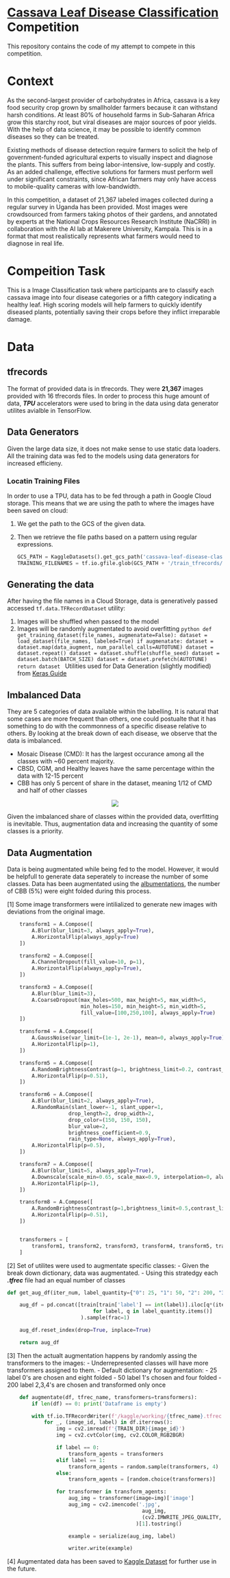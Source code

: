 # [Cassava Leaf Disease Classification](Cassava-Leaf-Disease-Classification) Competition

This repository contains the code of my attempt to compete in this competition.

# Context

As the second-largest provider of carbohydrates in Africa, cassava is a key food security crop grown by smallholder farmers because it can withstand harsh conditions. At least 80% of household farms in Sub-Saharan Africa grow this starchy root, but viral diseases are major sources of poor yields. With the help of data science, it may be possible to identify common diseases so they can be treated.

Existing methods of disease detection require farmers to solicit the help of government-funded agricultural experts to visually inspect and diagnose the plants. This suffers from being labor-intensive, low-supply and costly. As an added challenge, effective solutions for farmers must perform well under significant constraints, since African farmers may only have access to mobile-quality cameras with low-bandwidth.

In this competition, a dataset of 21,367 labeled images collected during a regular survey in Uganda has been provided. Most images were crowdsourced from farmers taking photos of their gardens, and annotated by experts at the National Crops Resources Research Institute (NaCRRI) in collaboration with the AI lab at Makerere University, Kampala. This is in a format that most realistically represents what farmers would need to diagnose in real life.

# Compeition Task

This is a Image Classification task where participants are to classify each cassava image into four disease categories or a fifth category indicating a healthy leaf. High scoring models will help farmers to quickly identify diseased plants, potentially saving their crops before they inflict irreparable damage.

# Data

## tfrecords

The format of provided data is in tfrecords. They were **21,367** images provided with 16 tfrecords files. In order to process this huge amount of data, **_TPU_** accelerators were used to bring in the data using data generator utilites avialble in TensorFlow.

## Data Generators

Given the large data size, it does not make sense to use static data loaders. All the training data was fed to the models using data generators for increased efficieny.

### Locatin Training Files

In order to use a TPU, data has to be fed through a path in Google Cloud storage. This means that we are using the path to where the images have been saved on cloud:

1. We get the path to the GCS of the given data.
2. Then we retrieve the file paths based on a pattern using regular expressions.

   ```python
   GCS_PATH = KaggleDatasets().get_gcs_path('cassava-leaf-disease-classification')
   TRAINING_FILENAMES = tf.io.gfile.glob(GCS_PATH + '/train_tfrecords/ld_train*.tfrec')
   ```

## Generating the data

After having the file names in a Cloud Storage, data is generatively passed accessed `tf.data.TFRecordDataset` utility:

1.  Images will be shuffled when passed to the model
2.  Images will be randomly augmentated to avoid overfitting
        ```python
        def get_training_dataset(file_names, augmenatate=False):
            dataset = load_dataset(file_names, labeled=True)
            if augmenatate:
                dataset = dataset.map(data_augment, num_parallel_calls=AUTOTUNE)
                dataset = dataset.repeat()
            dataset = dataset.shuffle(shuffle_seed)
            dataset = dataset.batch(BATCH_SIZE)
            dataset = dataset.prefetch(AUTOTUNE)
            return dataset
        ```
    Utilities used for Data Generation (slightly modified) from [Keras Guide](https://keras.io/examples/vision/xray_classification_with_tpus/)

## Imbalanced Data

They are 5 categories of data available within the labelling. It is natural that some cases are more frequent than others, one could postualte that it has something to do with the commonness of a specific disease relative to others. By looking at the break down of each disease, we observe that the data is imbalanced.

- Mosaic Disease (CMD): It has the largest occurance among all the classes with ~60 percent majority.
- CBSD, CGM, and Healthy leaves have the same percentage within the data with 12-15 percent
- CBB has only 5 percent of share in the dataset, meaning 1/12 of CMD and half of other classes

<p align="center">
    <img src="https://raw.githubusercontent.com/damoonsh/Cassava-Leaf-Disease-Classification/main/img/class-breakdown.png">
<p>

Given the imbalanced share of classes within the provided data, overfitting is inevitable. Thus, augmentation data and increasing the quantity of some classes is a priority.

## Data Augmentation

Data is being augmentated while being fed to the model. However, it would be helpfull to generate data seperately to increase the number of some classes. Data has been augmentated using the [albumentations](https://albumentations.ai/), the number of CBB (5%) were eight folded during this process.

[1] Some image transformers were intilialized to generate new images with deviations from the original image.

```python
    transform1 = A.Compose([
        A.Blur(blur_limit=3, always_apply=True),
        A.HorizontalFlip(always_apply=True)
    ])

    transform2 = A.Compose([
        A.ChannelDropout(fill_value=10, p=1),
        A.HorizontalFlip(always_apply=True),
    ])

    transform3 = A.Compose([
        A.Blur(blur_limit=3),
        A.CoarseDropout(max_holes=500, max_height=5, max_width=5,
                        min_holes=150, min_height=5, min_width=5,
                        fill_value=[100,250,100], always_apply=True)
    ])

    transform4 = A.Compose([
        A.GaussNoise(var_limit=(1e-1, 2e-1), mean=0, always_apply=True),
        A.HorizontalFlip(p=1),
    ])

    transform5 = A.Compose([
        A.RandomBrightnessContrast(p=1, brightness_limit=0.2, contrast_limit=0.5),
        A.HorizontalFlip(p=0.51),
    ])

    transform6 = A.Compose([
        A.Blur(blur_limit=2, always_apply=True),
        A.RandomRain(slant_lower=-1, slant_upper=1,
                    drop_length=2, drop_width=2,
                    drop_color=(150, 150, 150),
                    blur_value=2,
                    brightness_coefficient=0.9,
                    rain_type=None, always_apply=True),
        A.HorizontalFlip(p=0.5),
    ])

    transform7 = A.Compose([
        A.Blur(blur_limit=5, always_apply=True),
        A.Downscale(scale_min=0.65, scale_max=0.9, interpolation=0, always_apply=True),
        A.HorizontalFlip(p=1),
    ])

    transform8 = A.Compose([
        A.RandomBrightnessContrast(p=1,brightness_limit=0.5,contrast_limit=0.7),
        A.HorizontalFlip(p=0.51),
    ])


    transformers = [
        transform1, transform2, transform3, transform4, transform5, transform6, transform7, transform8
    ]
```

[2] Set of utilites were used to augmentate specific classes: - Given the break down dictionary, data was augmentated. - Using this stratedgy each **_.tfrec_** file had an equal number of classes

```python
def get_aug_df(iter_num, label_quantity={"0": 25, "1": 50, "2": 200, "3": 200, "4": 200}):

    aug_df = pd.concat([train[train['label'] == int(label)].iloc[q*(iter_num-1):q*(iter_num)]
                            for label, q in label_quantity.items()]
                        ).sample(frac=1)

    aug_df.reset_index(drop=True, inplace=True)

    return aug_df
```

[3] Then the actualt augmentation happens by randomly assing the transformers to the images: - Underrepresented classes will have more transformers assigned to them. - Default dictionary for augmentation: - 25 label 0's are chosen and eight folded - 50 label 1's chosen and four folded - 200 label 2,3,4's are chosen and transformed only once

```python
    def augmentate(df, tfrec_name, transformers=transformers):
        if len(df) == 0: print('Dataframe is empty')

        with tf.io.TFRecordWriter(f'/kaggle/working/{tfrec_name}.tfrec') as writer:
            for _, (image_id, label) in df.iterrows():
                img = cv2.imread(f'{TRAIN_DIR}{image_id}')
                img = cv2.cvtColor(img, cv2.COLOR_RGB2BGR)

                if label == 0:
                    transform_agents = transformers
                elif label == 1:
                    transform_agents = random.sample(transformers, 4)
                else:
                    transform_agents = [random.choice(transformers)]

                for transformer in transform_agents:
                    aug_img = transformer(image=img)['image']
                    aug_img = cv2.imencode('.jpg',
                                            aug_img,
                                            (cv2.IMWRITE_JPEG_QUALITY, 94)
                                          )[1].tostring()

                    example = serialize(aug_img, label)

                    writer.write(example)
```

[4] Augmentated data has been saved to [Kaggle Dataset](https://www.kaggle.com/damoonshahhosseini/cassavaaug) for further use in the future.
